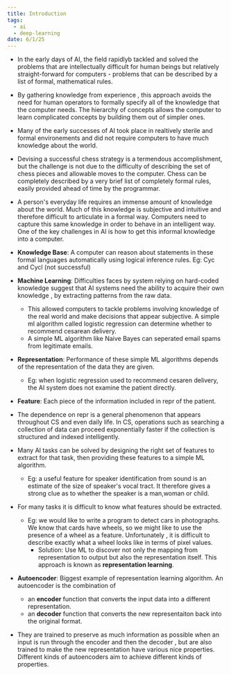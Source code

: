 ```yaml
---
title: Introduction
tags:
  - ai
  - deep-learning
date: 6/1/25
---
```

- In the early days of AI, the field rapidlyb tackled and solved the problems that are intellectually difficult for human beings but relatively straight-forward for computers - problems that can be described by a list of formal, mathematical rules.
- By gathering knowledge from experience , this approach avoids the need for human operators to formally specify all of the knowledge that the computer needs. The hierarchy of concepts allows the computer to learn complicated concepts by building them out of simpler ones.
- Many of the early successes of AI took place in realtively sterile and formal environements and did not require computers to have much knowledge about the world.
- Devising a successful chess strategy is a termendous accomplishment, but the challenge is not due to the difficulty of describing the set of chess pieces and allowable moves to the computer. Chess can be completely described by a very brief list of completely formal rules, easily provided ahead of time by the programmar.
- A person's everyday life requires an immense amount of knowledge about the world. Much of this knowledge is subjective and intuitive and therefore difficult to articulate in a formal way. Computers need to capture this same knowledge in order to behave in an intelligent way. One of the key challenges in AI is how to get this informal knowledge into a computer.
- **Knowledge Base**: A computer can reason about statements in these formal languages automatically using logical inference rules. Eg: Cyc and Cycl (not successful)
- **Machine Learning**: Difficulties faces by system relying on hard-coded knowledge suggest that AI systems need the ability to acquire their own knowledge , by extracting patterns from the raw data.
	- This allowed computers to tackle problems involving knowledge of the real world and make decisions that appear subjective. A simple ml algorithm called logistic regression can determine whether to recommend cesarean delivery.
	- A simple ML algorithm like Naive Bayes can seperated email spams from legitimate emails.
- **Representation**: Performance of these simple ML algorithms depends of the representation of the data they are given.
	- Eg: when logistic regression used to recommend cesaren delivery, the AI system does not examine the patient directly.
- **Feature**: Each piece of the information included in repr of the patient.
- The dependence on repr is a general phenomenon that appears throughout CS and even daily life. In CS, operations such as searching a collection of data can proceed exponentially faster if the collection is structured and indexed intelligently.
- Many AI tasks can be solved by designing the right set of features to extract for that task, then providing these features to a simple ML algorithm.
	- Eg: a useful feature for speaker identification from sound is an estimate of the size of speaker's vocal tract. It therefore gives a strong clue as to whether the speaker is a man,woman or child.
- For many tasks it is difficult to know what features should be extracted. 
	- Eg: we would like to write a program to detect cars in photographs. We know that cards have wheels, so we might like to use the presence of a wheel as a feature. Unfortunately , it is difficult to describe exactly what a wheel looks like in terms of pixel values.
		- Solution: Use ML to discover not only the mapping from representation to output but also the representation itself. This approach is known as **representation learning**.

- **Autoencoder**: Biggest example of representation learning algorithm. An autoencoder is the combination of 
	- an **encoder** function that converts the input data into a different representation.
	- an **decoder** function that converts the new representaiton back into the original format.
- They are trained to preserve as much information as possible when an input is run through the encoder and then the decoder , but are also trained to make the new representation have various nice properties. Different kinds of autoencoders aim to achieve different kinds of properties.

